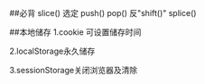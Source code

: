 ##必背
slice() 选定
push()
pop() 反"shift()"
splice()


##本地储存
1.cookie 可设置储存时间

2.localStorage永久储存

3.sessionStorage关闭浏览器及清除  
